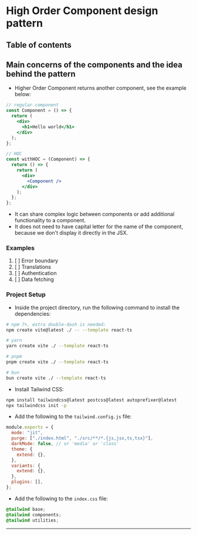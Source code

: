 # High Order Component design pattern

## Table of contents

## Main concerns of the components and the idea behind the pattern

- Higher Order Component returns another component, see the example below:

```jsx
// regular component
const Component = () => {
  return (
    <div>
      <h1>Hello world</h1>
    </div>
  );
};

// HOC
const withHOC = (Component) => {
  return () => {
    return (
      <div>
        <Component />
      </div>
    );
  };
};
```

- It can share complex logic between components or add additional functionality to a component.
- It does not need to have capital letter for the name of the component, because we don't display it directly in the JSX.

### Examples

1. [ ] Error boundary
2. [ ] Translations
3. [ ] Authentication
4. [ ] Data fetching

### Project Setup

- Inside the project directory, run the following command to install the dependencies:

```bash
# npm 7+, extra double-dash is needed:
npm create vite@latest ./ -- --template react-ts

# yarn
yarn create vite ./ --template react-ts

# pnpm
pnpm create vite ./ --template react-ts

# bun
bun create vite ./ --template react-ts
```

- Install Tailwind CSS:

```bash
npm install tailwindcss@latest postcss@latest autoprefixer@latest
npx tailwindcss init -p
```

- Add the following to the `tailwind.config.js` file:

```js
module.exports = {
  mode: "jit",
  purge: ["./index.html", "./src/**/*.{js,jsx,ts,tsx}"],
  darkMode: false, // or 'media' or 'class'
  theme: {
    extend: {},
  },
  variants: {
    extend: {},
  },
  plugins: [],
};
```

- Add the following to the `index.css` file:

```css
@tailwind base;
@tailwind components;
@tailwind utilities;
```

---
